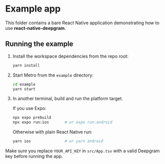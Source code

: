 # Example app

This folder contains a bare React Native application demonstrating how to use **react-native-deepgram**.

## Running the example

1. Install the workspace dependencies from the repo root:

   ```sh
   yarn install
   ```

2. Start Metro from the `example` directory:

   ```sh
   cd example
   yarn start
   ```

3. In another terminal, build and run the platform target.

   If you use Expo:

   ```sh
   npx expo prebuild
   npx expo run:ios       # or expo run:android
   ```

   Otherwise with plain React Native run:

   ```sh
   yarn ios               # or yarn android
   ```

Make sure you replace `YOUR_API_KEY` in `src/App.tsx` with a valid Deepgram key before running the app.

